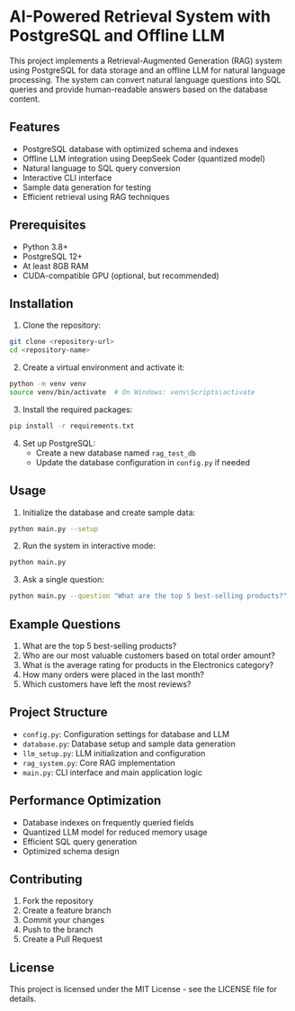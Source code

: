 # AI-Powered Retrieval System with PostgreSQL and Offline LLM

This project implements a Retrieval-Augmented Generation (RAG) system using PostgreSQL for data storage and an offline LLM for natural language processing. The system can convert natural language questions into SQL queries and provide human-readable answers based on the database content.

## Features

- PostgreSQL database with optimized schema and indexes
- Offline LLM integration using DeepSeek Coder (quantized model)
- Natural language to SQL query conversion
- Interactive CLI interface
- Sample data generation for testing
- Efficient retrieval using RAG techniques

## Prerequisites

- Python 3.8+
- PostgreSQL 12+
- At least 8GB RAM
- CUDA-compatible GPU (optional, but recommended)

## Installation

1. Clone the repository:
```bash
git clone <repository-url>
cd <repository-name>
```

2. Create a virtual environment and activate it:
```bash
python -m venv venv
source venv/bin/activate  # On Windows: venv\Scripts\activate
```

3. Install the required packages:
```bash
pip install -r requirements.txt
```

4. Set up PostgreSQL:
   - Create a new database named `rag_test_db`
   - Update the database configuration in `config.py` if needed

## Usage

1. Initialize the database and create sample data:
```bash
python main.py --setup
```

2. Run the system in interactive mode:
```bash
python main.py
```

3. Ask a single question:
```bash
python main.py --question "What are the top 5 best-selling products?"
```

## Example Questions

1. What are the top 5 best-selling products?
2. Who are our most valuable customers based on total order amount?
3. What is the average rating for products in the Electronics category?
4. How many orders were placed in the last month?
5. Which customers have left the most reviews?

## Project Structure

- `config.py`: Configuration settings for database and LLM
- `database.py`: Database setup and sample data generation
- `llm_setup.py`: LLM initialization and configuration
- `rag_system.py`: Core RAG implementation
- `main.py`: CLI interface and main application logic

## Performance Optimization

- Database indexes on frequently queried fields
- Quantized LLM model for reduced memory usage
- Efficient SQL query generation
- Optimized schema design

## Contributing

1. Fork the repository
2. Create a feature branch
3. Commit your changes
4. Push to the branch
5. Create a Pull Request

## License

This project is licensed under the MIT License - see the LICENSE file for details. 